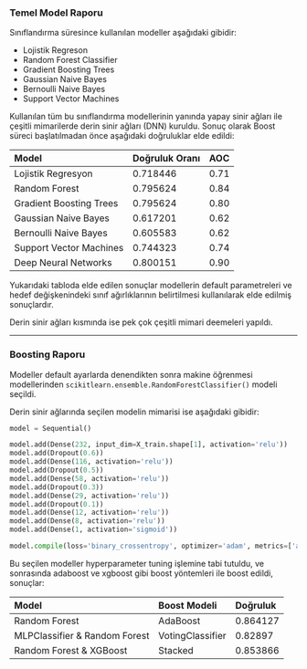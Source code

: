 ### Temel Model Raporu  

Sınıflandırma süresince kullanılan modeller aşağıdaki gibidir:  
* Lojistik Regreson  
* Random Forest Classifier
* Gradient Boosting Trees
* Gaussian Naive Bayes
* Bernoulli Naive Bayes
* Support Vector Machines

Kullanılan tüm bu sınıflandırma modellerinin yanında yapay sinir ağları ile çeşitli mimarilerde derin sinir ağları (DNN) kuruldu. Sonuç olarak Boost süreci başlatılmadan önce aşağıdaki doğruluklar elde edildi:

| Model | Doğruluk Oranı | AOC |
| :-------- | :-------- | :-------- |
| Lojistik Regresyon  | 0.718446 | 0.71 |
| Random Forest  | 0.795624  | 0.84  |
| Gradient Boosting Trees  | 0.795624  | 0.80  |
| Gaussian Naive Bayes  | 0.617201  | 0.62  |
| Bernoulli Naive Bayes  | 0.605583  | 0.62  |
| Support Vector Machines  | 0.744323  | 0.74  |
| Deep Neural Networks  | 0.800151  | 0.90  |

Yukarıdaki tabloda elde edilen sonuçlar modellerin default parametreleri ve hedef değişkenindeki sınıf ağırlıklarının belirtilmesi kullanılarak elde edilmiş sonuçlardır.

Derin sinir ağları kısmında ise pek çok çeşitli mimari deemeleri yapıldı.

<hr>

### Boosting Raporu

Modeller default ayarlarda denendikten sonra makine öğrenmesi modellerinden `scikitlearn.ensemble.RandomForestClassifier()` modeli seçildi.  

Derin sinir ağlarında seçilen modelin mimarisi ise aşağıdaki gibidir:  

```python
model = Sequential()

model.add(Dense(232, input_dim=X_train.shape[1], activation='relu'))
model.add(Dropout(0.6))
model.add(Dense(116, activation='relu'))
model.add(Dropout(0.5))
model.add(Dense(58, activation='relu'))
model.add(Dropout(0.3))
model.add(Dense(29, activation='relu'))
model.add(Dropout(0.1))
model.add(Dense(12, activation='relu'))
model.add(Dense(8, activation='relu'))
model.add(Dense(1, activation='sigmoid'))

model.compile(loss='binary_crossentropy', optimizer='adam', metrics=['accuracy'])
```

Bu seçilen modeller hyperparameter tuning işlemine tabi tutuldu, ve sonrasında adaboost ve xgboost gibi boost yöntemleri ile boost edildi, sonuçlar:  

| Model | Boost Modeli | Doğruluk |
| :-------- | :-------- | :-------- |
| Random Forest  | AdaBoost | 0.864127 |
| MLPClassifier & Random Forest  | VotingClassifier | 0.82897 |
| Random Forest & XGBoost  | Stacked | 0.853866 |
